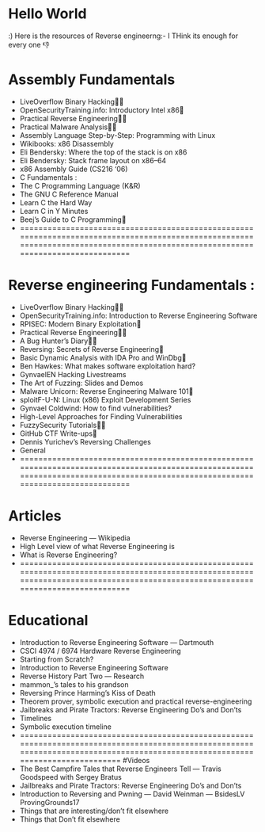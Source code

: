 # Hello World 
:) Here is the resources of Reverse engineerng:-
I THink its enough for every one 👎

# Assembly Fundamentals
+ LiveOverflow Binary Hacking🌟💬
+ OpenSecurityTraining.info: Introductory Intel x86🌟
+ Practical Reverse Engineering🌟💬
+ Practical Malware Analysis🌟💬
+ Assembly Language Step-by-Step: Programming with Linux
+ Wikibooks: x86 Disassembly
+ Eli Bendersky: Where the top of the stack is on x86
+ Eli Bendersky: Stack frame layout on x86–64
+ x86 Assembly Guide (CS216 ‘06)
+ C Fundamentals :
+ The C Programming Language (K&R)
+ The GNU C Reference Manual
+ Learn C the Hard Way
+ Learn C in Y Minutes
+ Beej’s Guide to C Programming💬
+ =================================================================================================================================================================================
# Reverse engineering Fundamentals :
+ LiveOverflow Binary Hacking🌟💬
+ OpenSecurityTraining.info: Introduction to Reverse Engineering Software
+ RPISEC: Modern Binary Exploitation🌟
+ Practical Reverse Engineering🌟💬
+ A Bug Hunter’s Diary🌟💬
+ Reversing: Secrets of Reverse Engineering💬
+ Basic Dynamic Analysis with IDA Pro and WinDbg💬
+ Ben Hawkes: What makes software exploitation hard?
+ GynvaelEN Hacking Livestreams
+ The Art of Fuzzing: Slides and Demos
+ Malware Unicorn: Reverse Engineering Malware 101🌟
+ sploitF-U-N: Linux (x86) Exploit Development Series
+ Gynvael Coldwind: How to find vulnerabilities?
+ High-Level Approaches for Finding Vulnerabilities
+ FuzzySecurity Tutorials🌟💬
+ GitHub CTF Write-ups💬
+ Dennis Yurichev’s Reversing Challenges
+ General
+ =================================================================================================================================================================================
# Articles
+ Reverse Engineering — Wikipedia
+ High Level view of what Reverse Engineering is
+ What is Reverse Engineering?
+ =================================================================================================================================================================================
# Educational
+ Introduction to Reverse Engineering Software — Dartmouth
+ CSCI 4974 / 6974 Hardware Reverse Engineering
+ Starting from Scratch?
+ Introduction to Reverse Engineering Software
+ Reverse History Part Two — Research
+ mammon_’s tales to his grandson
+ Reversing Prince Harming’s Kiss of Death
+ Theorem prover, symbolic execution and practical reverse-engineering
+ Jailbreaks and Pirate Tractors: Reverse Engineering Do’s and Don’ts
+ Timelines
+ Symbolic execution timeline
+ ===============================================================================================================================================================================
#Videos
+ The Best Campfire Tales that Reverse Engineers Tell — Travis Goodspeed with Sergey Bratus
+ Jailbreaks and Pirate Tractors: Reverse Engineering Do’s and Don’ts
+ Introduction to Reversing and Pwning — David Weinman — BsidesLV ProvingGrounds17
+ Things that are interesting/don’t fit elsewhere
+ Things that Don’t fit elsewhere

